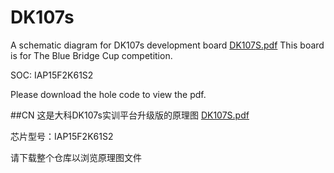 # DK107s
A schematic diagram for DK107s development board
[DK107S.pdf](DK107S.pdf)
This board is for The Blue Bridge Cup competition.

SOC: IAP15F2K61S2


Please download the hole code to view the pdf.

##CN
这是大科DK107s实训平台升级版的原理图
[DK107S.pdf](DK107S.pdf)

芯片型号：IAP15F2K61S2

请下载整个仓库以浏览原理图文件
